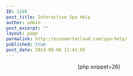 ```yaml
---
ID: 1289
post_title: Interactive Spa Help
author: admin
post_excerpt: ""
layout: page
permalink: http://ecosmartecloud.com/spa-help/
published: true
post_date: 2014-08-06 11:41:05
---
```

<center>[php snippet=26]</center>